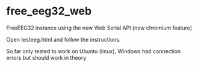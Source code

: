 # free_eeg32_web
FreeEEG32 instance using the new Web Serial API (new chromium feature)

Open testeeg.html and follow the instructions.

So far only tested to work on Ubuntu (linux), Windows had connection errors but should work in theory

